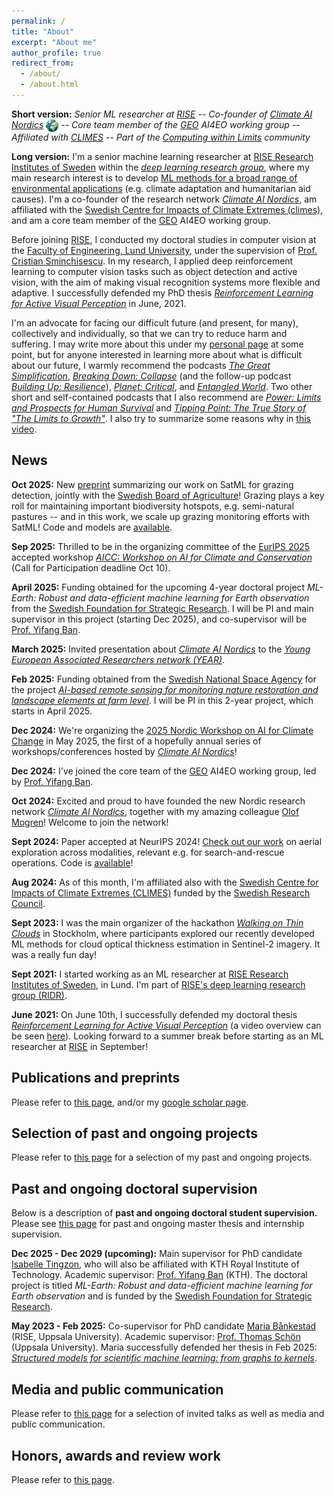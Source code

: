 ```yaml
---
permalink: /
title: "About"
excerpt: "About me"
author_profile: true
redirect_from: 
  - /about/
  - /about.html
---
```


**Short version:** _Senior ML researcher at [RISE](https://www.ri.se/en) -- Co-founder of [Climate AI Nordics](https://climateainordics.com/) <img src="/images/cain-logo.png" alt="cain-logo" width="20px" style="vertical-align:middle;" /> -- Core team member of the [GEO](https://earthobservations.org/) AI4EO working group -- Affiliated with [CLIMES](https://www.climes.se/) -- Part of the [Computing within Limits](https://computingwithinlimits.org/2025/) community_

**Long version:** I'm a senior machine learning researcher at [RISE Research Institutes of Sweden](https://www.ri.se/sv/person/aleksis-pirinen) within the [_deep learning research group_](https://dl-group.se/), where my main research interest is to develop [ML methods for a broad range of environmental applications](https://aleksispi.github.io/ai-environment/) (e.g. climate adaptation and humanitarian aid causes). I'm a co-founder of the research network [_Climate AI Nordics_](https://climateainordics.com/), am affiliated with the [Swedish Centre for Impacts of Climate Extremes (climes)](https://www.climes.se/), and am a core team member of the [GEO](https://earthobservations.org/) AI4EO working group.

Before joining [RISE](https://www.ri.se/en), I conducted my doctoral studies in computer vision at the [Faculty of Engineering, Lund University](https://www.lth.se/english/), under the supervision of [Prof. Cristian Sminchisescu](https://research.google/people/cristian-sminchisescu/). In my research, I applied deep reinforcement learning to computer vision tasks such as object detection and active vision, with the aim of making visual recognition systems more flexible and adaptive. I successfully defended my PhD thesis [_Reinforcement Learning for Active Visual Perception_](https://lup.lub.lu.se/search/publication/6065e35e-b97b-44b8-97b0-a04fe3862a13) in June, 2021.

I'm an advocate for facing our difficult future (and present, for many), collectively and individually, so that we can try to reduce harm and suffering. I may write more about this under my [personal page](https://aleksispi.github.io/personal/) at some point, but for anyone interested in learning more about what is difficult about our future, I warmly recommend the podcasts [_The Great Simplification_](https://www.thegreatsimplification.com/), [_Breaking Down: Collapse_](https://collapsepod.buzzsprout.com/) (and the follow-up podcast [_Building Up: Resilience_](https://shows.acast.com/building-up-resilience)), [_Planet: Critical_](https://www.planetcritical.com/podcast), and [_Entangled World_](https://player.fm/series/entangled-world). Two other short and self-contained podcasts that I also recommend are [_Power: Limits and Prospects for Human Survival_](https://power.postcarbon.org/podcast/) and [_Tipping Point: The True Story of "The Limits to Growth"_](https://tippingpointstory.podigee.io/). I also try to summarize some reasons why in [this video](https://youtu.be/QXztQfKLiSc?si=zwTjXQ6Fw1t77f6s&t=1614).

## News

<!--**Oct 2025:** We're organizing the [2026 Nordic Workshop on AI for Climate Change](https://climateainordics.com/news/2025-10-22-cain-2026-event-teaser/) in June 2026, the second of an annual series of workshops/conferences hosted by [_Climate AI Nordics_](https://climateainordics.com/)! See you in Copenhagen!-->

**Oct 2025:** New [preprint](https://arxiv.org/abs/2510.14493) summarizing our work on SatML for grazing detection, jointly with the [Swedish Board of Agriculture](https://jordbruksverket.se/languages/english/swedish-board-of-agriculture)! Grazing plays a key roll for maintaining important biodiversity hotspots, e.g. semi-natural pastures -- and in this work, we scale up grazing monitoring efforts with SatML! Code and models are [available](https://github.com/aleksispi/pib-ml-grazing).

**Sep 2025:** Thrilled to be in the organizing committee of the [EurIPS 2025](https://eurips.cc/) accepted workshop [_AICC: Workshop on AI for Climate and Conservation_](https://sites.google.com/g.harvard.edu/aicceurips) (Call for Participation deadline Oct 10).

**April 2025:** Funding obtained for the upcoming 4-year doctoral project _ML-Earth: Robust and data-efficient machine learning for Earth observation_ from the [Swedish Foundation for Strategic Research](https://strategiska.se/en/). I will be PI and main supervisor in this project (starting Dec 2025), and co-supervisor will be [Prof. Yifang Ban](https://www.kth.se/profile/yifang).

**March 2025:** Invited presentation about [_Climate AI Nordics_](https://climateainordics.com/) to the [_Young European Associated Researchers network (YEAR)_](https://www.year-network.com/ourevents/forecasting-with-ai-what-can-modern-machine-learning-tell-us-about-the-future/).

**Feb 2025:** Funding obtained from the [Swedish National Space Agency](https://www.rymdstyrelsen.se/en/) for the project [_AI-based remote sensing for monitoring nature restoration and landscape elements at farm level_](https://www.rymdstyrelsen.se/innovation/beviljade-bidrag/rymdtillampningsprogrammet-2024-3/ai-baserad-fjarranalys-av-naturrestaurering-och-landskapselement-pa-gardsniva/). I will be PI in this 2-year project, which starts in April 2025.

**Dec 2024:** We're organizing the [2025 Nordic Workshop on AI for Climate Change](https://climateainordics.com/events/2025-nordic-workshop) in May 2025, the first of a hopefully annual series of workshops/conferences hosted by [_Climate AI Nordics_](https://climateainordics.com/)!

**Dec 2024:** I've joined the core team of the [GEO](https://earthobservations.org/) AI4EO working group, led by [Prof. Yifang Ban](https://www.kth.se/profile/yifang).

**Oct 2024:** Excited and proud to have founded the new Nordic research network [_Climate AI Nordics_](https://climateainordics.com/), together with my amazing colleague [Olof Mogren](https://mogren.ml/)! Welcome to join the network!

**Sept 2024:** Paper accepted at NeurIPS 2024! [Check out our work](https://proceedings.neurips.cc/paper_files/paper/2024/hash/bd8b52c2fefdb37e3b3953a37408e9dc-Abstract-Conference.html) on aerial exploration across modalities, relevant e.g. for search-and-rescue operations. Code is [available](https://github.com/mvrl/GOMAA-Geo)!

**Aug 2024:** As of this month, I'm affiliated also with the [Swedish Centre for Impacts of Climate Extremes (CLIMES)](https://www.climes.se/) funded by the [Swedish Research Council](https://www.vr.se/english.html).

**Sept 2023:** I was the main organizer of the hackathon [_Walking on Thin Clouds_](https://www.ai.se/en/events/walking-thin-clouds-challenge) in Stockholm, where participants explored our recently developed ML methods for cloud optical thickness estimation in Sentinel-2 imagery. It was a really fun day!

**Sept 2021:** I started working as an ML researcher at [RISE Research Institutes of Sweden](https://www.ri.se/en), in Lund. I'm part of [RISE's deep learning research group (RIDR)](https://ridr.se/).

**June 2021:** On June 10th, I successfully defended my doctoral thesis [_Reinforcement Learning for Active Visual Perception_](https://lup.lub.lu.se/search/publication/6065e35e-b97b-44b8-97b0-a04fe3862a13) (a video overview can be seen [here](https://youtu.be/sWZ9eRacpAg)). Looking forward to a summer break before starting as an ML researcher at [RISE](https://www.ri.se/en) in September!

## Publications and preprints
Please refer to [this page](https://aleksispi.github.io/publications/), and/or my [google scholar page](https://scholar.google.com/citations?user=paBGTgsAAAAJ&hl=en).

## Selection of past and ongoing projects
Please refer to [this page](https://aleksispi.github.io/projects/) for a selection of my past and ongoing projects.

## Past and ongoing doctoral supervision
Below is a description of **past and ongoing doctoral student supervision.** Please see [this page](https://aleksispi.github.io/master-theses) for past and ongoing master thesis and internship supervision.

**Dec 2025 - Dec 2029 (upcoming):** Main supervisor for PhD candidate [Isabelle Tingzon](https://issa-tingzon.github.io/), who will also be affiliated with KTH Royal Institute of Technology. Academic supervisor: [Prof. Yifang Ban](https://www.kth.se/profile/yifang) (KTH). The doctoral project is titled _ML-Earth: Robust and data-efficient machine learning for Earth observation_ and is funded by the [Swedish Foundation for Strategic Research](https://strategiska.se/en/).

<!--**Spring 2024 (ongoing):** Co-supervisor of the master thesis students Oscar Marklund and Richard Lindholm, Lund University. Academic supervisor: [Prof. Maria Sandsten](https://www.maths.lu.se/english/research/staff/mariasandsten/). Other supervisors at RISE: [Dr. Olof Mogren](mogren.one) and [John Martinsson](https://johnmartinsson.github.io/). Thesis (preliminary title): _Active Learning for Bioacoustic Sound Event Detection_. The thesis is within the area of biodiversity monitoring.-->
**May 2023 - Feb 2025:** Co-supervisor for PhD candidate [Maria Bånkestad](https://scholar.google.com/citations?user=4tKNCSkAAAAJ&hl=en) (RISE, Uppsala University). Academic supervisor: [Prof. Thomas Schön](https://www.katalog.uu.se/profile/?id=N13-1742) (Uppsala University). Maria successfully defended her thesis in Feb 2025: [_Structured models for scientific machine learning: from graphs to kernels_](https://www.diva-portal.org/smash/record.jsf?aq2=%5B%5B%5D%5D&c=1&af=%5B%5D&searchType=SIMPLE&sortOrder2=title_sort_asc&query=Structured+models+for+scientific+machine+learning%3A+from+graphs+to+kernels&language=en&pid=diva2%3A1924341&aq=%5B%5B%5D%5D&sf=all&aqe=%5B%5D&sortOrder=author_sort_asc&onlyFullText=false&noOfRows=50&dswid=3615).

## Media and public communication
Please refer to [this page](https://aleksispi.github.io/outreach/) for a selection of invited talks as well as media and public communication.

## Honors, awards and review work
Please refer to [this page](https://aleksispi.github.io/reviewing/).

